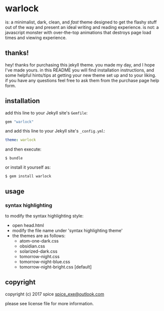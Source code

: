# warlock

is: a minimalist, dark, clean, and *fast* theme designed to get the flashy stuff out of the way and present an ideal writing and reading experience.
is not: a javascript monster with over-the-top animations that destroys page load times and viewing experience.

## thanks!

hey! thanks for purchasing this jekyll theme. you made my day, and I hope I've made yours. in this README you will find installation instructions, and some helpful hints/tips at getting your new theme set up and to your liking.
if you have any questions feel free to ask them from the purchase page help form.

## installation

add this line to your Jekyll site's `Gemfile`:

```ruby
gem "warlock"
```

and add this line to your Jekyll site's `_config.yml`:

```yaml
theme: warlock
```

and then execute:

    $ bundle

or install it yourself as:

    $ gem install warlock

## usage


### syntax highlighting

to modify the syntax highlighting style:
- open head.html
- modify the file name under 'syntax highlighting theme'
- the themes are as follows:
	- atom-one-dark.css
	- obsidian.css
	- solarized-dark.css
	- tomorrow-night.css
	- tomorrow-night-blue.css
	- tomorrow-night-bright.css [default]

## copyright

copyright (c) 2017 spice <spice_exe@outlook.com>

please see license file for more information.
